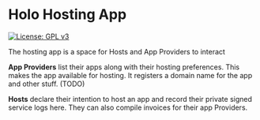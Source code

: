 # Holo Hosting App


[![License: GPL v3](https://img.shields.io/badge/License-GPL%20v3-blue.svg)](http://www.gnu.org/licenses/gpl-3.0)

The hosting app is a space for Hosts and App Providers to interact

**App Providers** list their apps along with their hosting preferences. This makes the app available for hosting. It registers a domain name for the app and other stuff. (TODO)

**Hosts** declare their intention to host an app and record their private signed service logs here. They can also compile invoices for their app Providers.

